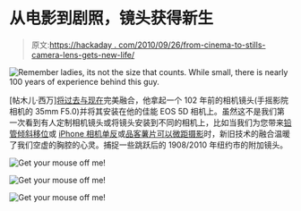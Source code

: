 # 从电影到剧照，镜头获得新生

> 原文:[https://hackaday . com/2010/09/26/from-cinema-to-stills-camera-lens-gets-new-life/](https://hackaday.com/2010/09/26/from-cinema-to-stills-camera-lens-gets-new-life/)

![](../Images/96f32c11171f93d7ea3cf1c389e9b285.png "Remember ladies, its not the size that counts. While small, there is nearly 100 years of experience behind this guy.")

[帖木儿·西万][将过去与现在](http://www.cinema5d.com/viewtopic.php?f=30&t=20638&st=0&sk=t&sd=a)完美融合，他拿起一个 102 年前的相机镜头(手摇影院相机的 35mm F5.0)并将其安装在他的佳能 EOS 5D 相机上。虽然这不是我们第一次看到有人定制相机镜头或将镜头安装到不同的相机上，比如当我们为您带来[铅管倾斜移位](http://hackaday.com/2009/07/28/making-a-tilt-shift-lens/)或 [iPhone 相机单反](http://hackaday.com/2009/12/01/double-dose-of-iphone-camera-hacks/)或[品客薯片可以微距摄影](http://hackaday.com/2008/11/12/pringles-can-macro-photography/)时，新旧技术的融合温暖了我们空虚的胸腔的心灵。捕捉一些跳跃后的 1908/2010 年纽约市的附加镜头。

![](../Images/1b8996011a9d07e5e12db37e5b86f368.png "Get your mouse off me!")

![](../Images/e08662feda7059666e038f99fa8a5a10.png "Get your mouse off me!")

![](../Images/e8e9e630a0c052f8ed8651d03e637914.png "Get your mouse off me!")